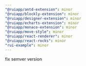 ```yaml
---
"@ruiapp/antd-extension": minor
"@ruiapp/blockly-extension": minor
"@ruiapp/designer-extension": minor
"@ruiapp/echarts-extension": minor
"@ruiapp/monaco-extension": minor
"@ruiapp/move-style": minor
"@ruiapp/react-renderer": minor
"@ruiapp/react-rocks": minor
"rui-example": minor
---
```


fix semver version
